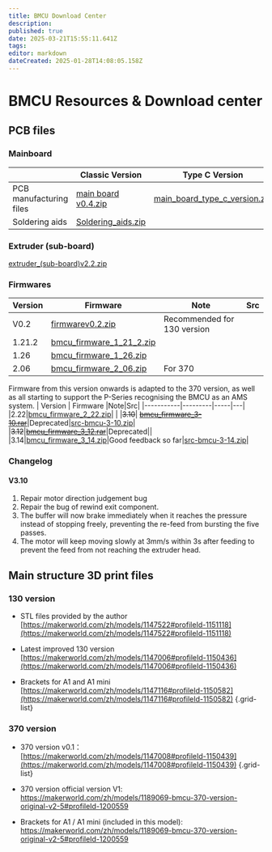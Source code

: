 ```yaml
---
title: BMCU Download Center
description: 
published: true
date: 2025-03-21T15:55:11.641Z
tags: 
editor: markdown
dateCreated: 2025-01-28T14:08:05.158Z
---
```


# BMCU Resources & Download center


## PCB files

### Mainboard
|    | **Classic Version**      | **Type C Version**    |
|-----------|---------|---------------------|
| PCB manufacturing files| [main board v0.4.zip](/assets/files/firmware_and_source_code/main_board_v0.4.zip) | [main_board_type_c_version.zip](/assets/files/firmware_and_source_code/main_board_type_c_version.zip)   
|Soldering aids |[Soldering_aids.zip](/assets/files/firmware_and_source_code/3._welding_aids.zip) | |

### Extruder (sub-board)
[extruder_(sub-board)v2.2.zip](/assets/files/firmware_and_source_code/extruder_(sub-board)v2.2.zip)

### Firmwares
| Version   | Firmware      |Note|Src|
|-----------|---------|-----|---|
|V0.2|[firmwarev0.2.zip](/assets/files/firmware_and_source_code/firmwarev0.2.zip)  | Recommended for 130 version|
|1.21.2|[bmcu_firmware_1_21_2.zip](/assets/files/firmware_and_source_code/bmcu_firmware_1_21_2.zip)||
|1.26|[bmcu_firmware_1_26.zip](/assets/files/firmware_and_source_code/bmcu_firmware_1_26.zip)||
|2.06|[bmcu_firmware_2_06.zip](/assets/files/firmware_and_source_code/bmcu_firmware_2_06.zip)|For 370|
Firmware from this version onwards is adapted to the 370 version, as well as all starting to support the P-Series recognising the BMCU as an AMS system. 
| Version   | Firmware      |Note|Src|
|-----------|---------|-----|---|
|2.22|[bmcu_firmware_2_22.zip](/assets/files/firmware_and_source_code/bmcu_firmware_2_22.zip)| |
|~~3.10~~| [~~bmcu_firmware_3-10.rar~~](/assets/files/firmware_and_source_code/bmcu_firmware_3-10.rar)|Deprecated|[src-bmcu-3-10.zip](/assets/files/firmware_and_source_code/src-bmcu-3-10.zip)|
|~~3.12~~|[~~bmcu_firmware_3_12.rar~~](/assets/files/firmware_and_source_code/bmcu_firmware_3_12.rar)|Deprecated||
|3.14|[bmcu_firmware_3_14.zip](/assets/files/firmware_and_source_code/bmcu_downloads/bmcu_firmware_3_14.zip)|Good feedback so far|[src-bmcu-3-14.zip](/assets/files/firmware_and_source_code/bmcu_downloads/src-bmcu-3-14.zip)|

### Changelog
#### V3.10
1. Repair motor direction judgement bug
1. Repair the bug of rewind exit component.
1. The buffer will now brake immediately when it reaches the pressure instead of stopping freely, preventing the re-feed from bursting the five passes.
1. The motor will keep moving slowly at 3mm/s within 3s after feeding to prevent the feed from not reaching the extruder head.


## Main structure 3D print files

### 130 version
- STL files provided by the author 
[https://makerworld.com/zh/models/1147522#profileId-1151118](https://makerworld.com/zh/models/1147522#profileId-1151118)

- Latest improved 130 version 
[https://makerworld.com/zh/models/1147006#profileId-1150436](https://makerworld.com/zh/models/1147006#profileId-1150436)

- Brackets for A1 and A1 mini
[https://makerworld.com/zh/models/1147116#profileId-1150582](https://makerworld.com/zh/models/1147116#profileId-1150582)
{.grid-list}


### 370 version

- 370 version v0.1：
[https://makerworld.com/zh/models/1147008#profileId-1150439](https://makerworld.com/zh/models/1147008#profileId-1150439)
{.grid-list}

- 370 version official version V1:
https://makerworld.com/zh/models/1189069-bmcu-370-version-original-v2-5#profileId-1200559

- Brackets for A1 / A1 mini (included in this model):
https://makerworld.com/zh/models/1189069-bmcu-370-version-original-v2-5#profileId-1200559

### 




